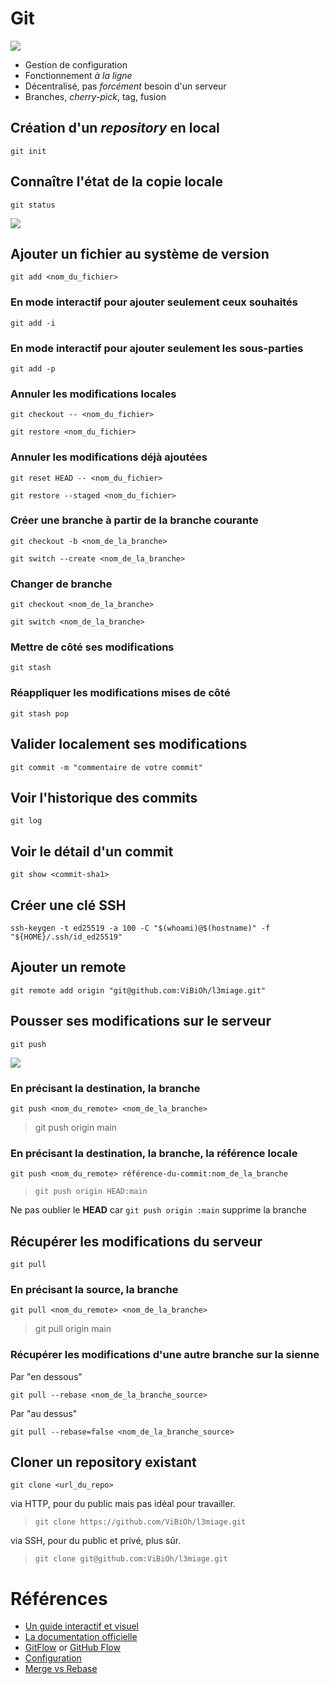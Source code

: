 # Git

![](img/git_logo.png)


* Gestion de configuration
* Fonctionnement *à la ligne*
* Décentralisé, pas *forcément* besoin d'un serveur
* Branches, *cherry-pick*, tag, fusion


## Création d'un *repository* en local

`git init`


## Connaître l'état de la copie locale

`git status`


![](img/git_lifecycle.png)


## Ajouter un fichier au système de version

`git add <nom_du_fichier>`


### En mode interactif pour ajouter seulement ceux souhaités

`git add -i`


### En mode interactif pour ajouter seulement les sous-parties

`git add -p`


### Annuler les modifications locales

`git checkout -- <nom_du_fichier>`

`git restore <nom_du_fichier>`


### Annuler les modifications déjà ajoutées

`git reset HEAD -- <nom_du_fichier>`

`git restore --staged <nom_du_fichier>`


### Créer une branche à partir de la branche courante

`git checkout -b <nom_de_la_branche>`

`git switch --create <nom_de_la_branche>`


### Changer de branche

`git checkout <nom_de_la_branche>`

`git switch <nom_de_la_branche>`


### Mettre de côté ses modifications

`git stash`


### Réappliquer les modifications mises de côté

`git stash pop`


## Valider localement ses modifications

`git commit -m "commentaire de votre commit"`


## Voir l'historique des commits

`git log`


## Voir le détail d'un commit

`git show <commit-sha1>`


## Créer une clé SSH

`ssh-keygen -t ed25519 -a 100 -C "$(whoami)@$(hostname)" -f "${HOME}/.ssh/id_ed25519"`


## Ajouter un remote

`git remote add origin "git@github.com:ViBiOh/l3miage.git"`


## Pousser ses modifications sur le serveur

`git push`


![](img/git_remote.png)


### En précisant la destination, la branche

`git push <nom_du_remote> <nom_de_la_branche>`

> git push origin main


### En précisant la destination, la branche, la référence locale

`git push <nom_du_remote> référence-du-commit:nom_de_la_branche`

> `git push origin HEAD:main`

Ne pas oublier le **HEAD** car `git push origin :main` supprime la branche


## Récupérer les modifications du serveur

`git pull`


### En précisant la source, la branche

`git pull <nom_du_remote> <nom_de_la_branche>`

> git pull origin main


### Récupérer les modifications d'une autre branche sur la sienne

Par "en dessous"

`git pull --rebase <nom_de_la_branche_source>`

Par "au dessus"

`git pull --rebase=false <nom_de_la_branche_source>`


## Cloner un repository existant

`git clone <url_du_repo>`


via HTTP, pour du public mais pas idéal pour travailler.

> `git clone https://github.com/ViBiOh/l3miage.git`


via SSH, pour du public et privé, plus sûr.

> `git clone git@github.com:ViBiOh/l3miage.git`


# Références

* [Un guide interactif et visuel](http://git-school.github.io/visualizing-git/#free)
* [La documentation officielle](http://git-scm.com/book/fr/v1)
* [GitFlow](http://nvie.com/posts/a-successful-git-branching-model/) or [GitHub Flow](https://docs.github.com/en/get-started/quickstart/github-flow)
* [Configuration](https://delicious-insights.com/fr/articles/configuration-git/)
* [Merge vs Rebase](https://medium.com/@porteneuve/getting-solid-at-git-rebase-vs-merge-4fa1a48c53aa)
